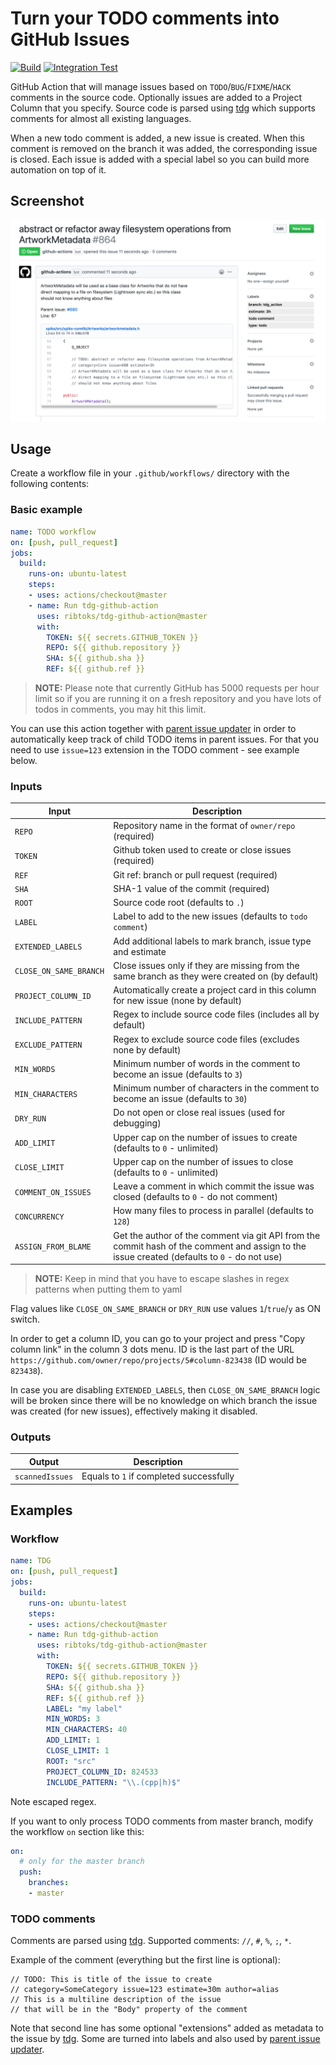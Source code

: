 # Turn your TODO comments into GitHub Issues

[![Build](https://github.com/ribtoks/tdg-github-action/workflows/Build/badge.svg)](https://github.com/ribtoks/tdg-github-action/actions)
[![Integration Test](https://github.com/ribtoks/tdg-github-action/workflows/Integration%20Test/badge.svg)](https://github.com/ribtoks/tdg-github-action/actions)

GitHub Action that will manage issues based on `TODO`/`BUG`/`FIXME`/`HACK` comments in the source code. Optionally issues are added to a Project Column that you specify. Source code is parsed using [tdg](https://gitlab.com/ribtoks/tdg) which supports comments for almost all existing languages.

When a new todo comment is added, a new issue is created. When this comment is removed on the branch it was added, the corresponding issue is closed. Each issue is added with a special label so you can build more automation on top of it.

## Screenshot

![TDG result](screenshot.png "Example of created issue")

## Usage

Create a workflow file in your `.github/workflows/` directory with the following contents:

### Basic example

```yaml
name: TODO workflow
on: [push, pull_request]
jobs:
  build:
    runs-on: ubuntu-latest
    steps:
    - uses: actions/checkout@master
    - name: Run tdg-github-action
      uses: ribtoks/tdg-github-action@master
      with:
        TOKEN: ${{ secrets.GITHUB_TOKEN }}
        REPO: ${{ github.repository }}
        SHA: ${{ github.sha }}
        REF: ${{ github.ref }}
```

> **NOTE:** Please note that currently GitHub has 5000 requests per hour limit so if you are running it on a fresh repository and you have lots of todos in comments, you may hit this limit.

You can use this action together with [parent issue updater](https://github.com/ribtoks/parent-issue-update) in order to automatically keep track of child TODO items in parent issues. For that you need to use `issue=123` extension in the TODO comment - see example below.

### Inputs

| Input | Description |
|---|---|
| `REPO`  | Repository name in the format of `owner/repo` (required)   |
| `TOKEN`  | Github token used to create or close issues (required)  |
| `REF`  | Git ref: branch or pull request (required)|
| `SHA`  | SHA-1 value of the commit (required) |
| `ROOT`  | Source code root (defaults to `.`) |
| `LABEL`  | Label to add to the new issues (defaults to `todo comment`) |
| `EXTENDED_LABELS`  | Add additional labels to mark branch, issue type and estimate |
| `CLOSE_ON_SAME_BRANCH`  | Close issues only if they are missing from the same branch as they were created on (by default) |
| `PROJECT_COLUMN_ID`  | Automatically create a project card in this column for new issue (none by default) |
| `INCLUDE_PATTERN`  | Regex to include source code files (includes all by default) |
| `EXCLUDE_PATTERN`  | Regex to exclude source code files (excludes none by default) |
| `MIN_WORDS`  | Minimum number of words in the comment to become an issue (defaults to `3`) |
| `MIN_CHARACTERS`  | Minimum number of characters in the comment to become an issue (defaults to `30`) |
| `DRY_RUN`  | Do not open or close real issues (used for debugging) |
| `ADD_LIMIT`  | Upper cap on the number of issues to create (defaults to `0` - unlimited) |
| `CLOSE_LIMIT`  | Upper cap on the number of issues to close (defaults to `0` - unlimited) |
| `COMMENT_ON_ISSUES` | Leave a comment in which commit the issue was closed (defaults to `0` - do not comment) |
| `CONCURRENCY` | How many files to process in parallel (defaults to `128`) |
| `ASSIGN_FROM_BLAME` | Get the author of the comment via git API from the commit hash of the comment and assign to the issue created (defaults to `0` - do not use) |

> **NOTE:** Keep in mind that you have to escape slashes in regex patterns when putting them to yaml

Flag values like `CLOSE_ON_SAME_BRANCH` or `DRY_RUN` use values `1`/`true`/`y` as ON switch.

In order to get a column ID, you can go to your project and press "Copy column link" in the column 3 dots menu. ID is the last part of the URL `https://github.com/owner/repo/projects/5#column-823438` (ID would be `823438`).

In case you are disabling `EXTENDED_LABELS`, then `CLOSE_ON_SAME_BRANCH` logic will be broken since there will be no knowledge on which branch the issue was created (for new issues), effectively making it disabled.

### Outputs

| Output                                             | Description                                        |
|------------------------------------------------------|-----------------------------------------------|
| `scannedIssues`  | Equals to `1` if completed successfully    |

## Examples

### Workflow

```yaml
name: TDG
on: [push, pull_request]
jobs:
  build:
    runs-on: ubuntu-latest
    steps:
    - uses: actions/checkout@master
    - name: Run tdg-github-action
      uses: ribtoks/tdg-github-action@master
      with:
        TOKEN: ${{ secrets.GITHUB_TOKEN }}
        REPO: ${{ github.repository }}
        SHA: ${{ github.sha }}
        REF: ${{ github.ref }}
        LABEL: "my label"
        MIN_WORDS: 3
        MIN_CHARACTERS: 40
        ADD_LIMIT: 1
        CLOSE_LIMIT: 1
        ROOT: "src"
        PROJECT_COLUMN_ID: 824533
        INCLUDE_PATTERN: "\\.(cpp|h)$"
```

Note escaped regex.

If you want to only process TODO comments from master branch, modify the workflow `on` section like this:

```yaml
on:
  # only for the master branch
  push:
    branches:
    - master
```

### TODO comments

Comments are parsed using [tdg](https://github.com/ribtoks/tdg). Supported comments: `//`, `#`, `%`, `;`, `*`.

Example of the comment (everything but the first line is optional):

    // TODO: This is title of the issue to create
    // category=SomeCategory issue=123 estimate=30m author=alias
    // This is a multiline description of the issue
    // that will be in the "Body" property of the comment

Note that second line has some optional "extensions" added as metadata to the issue by [tdg](https://github.com/ribtoks/tdg). Some are turned into labels and also used by [parent issue updater](https://github.com/ribtoks/parent-issue-update).
